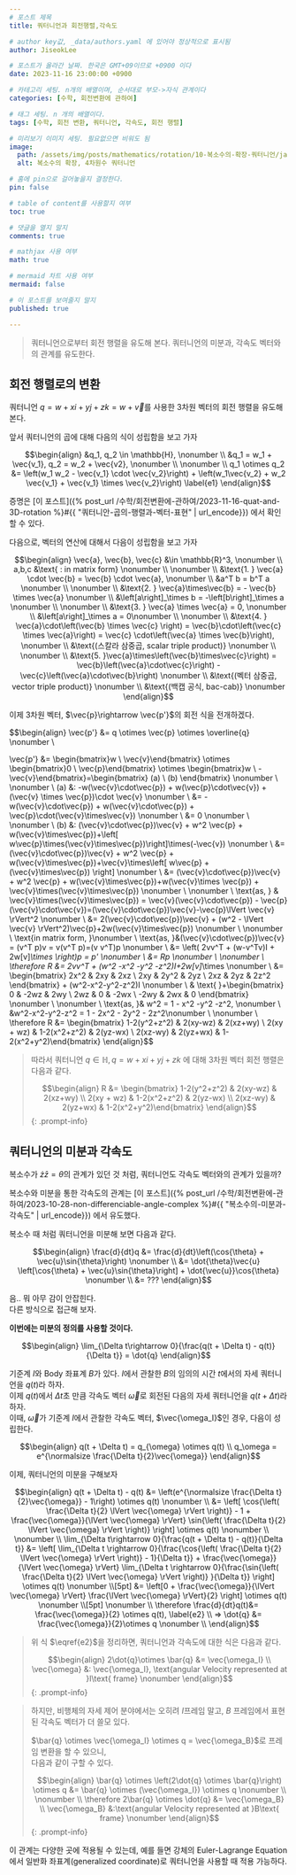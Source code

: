 ```yaml
---
# 포스트 제목
title: 쿼터니언과 회전행렬,각속도

# author key값, _data/authors.yaml 에 있어야 정상적으로 표시됨
author: JiseokLee

# 포스트가 올라간 날짜. 한국은 GMT+09이므로 +0900 이다
date: 2023-11-16 23:00:00 +0900 

# 카테고리 세팅. n개의 배열이며, 순서대로 부모->자식 관계이다
categories: [수학, 회전변환에 관하여]

# 태그 세팅. n 개의 배열이다.
tags: [수학, 회전 변환, 쿼터니언, 각속도, 회전 행렬]

# 미리보기 이미지 세팅. 필요없으면 비워도 됨
image:
  path: /assets/img/posts/mathematics/rotation/10-복소수의-확장-쿼터니언/jacket.png
  alt: 복소수의 확장, 4차원수 쿼터니언

# 홈에 pin으로 걸어놓을지 결정한다.
pin: false

# table of content를 사용할지 여부
toc: true

# 댓글을 열지 말지
comments: true

# mathjax 사용 여부
math: true

# mermaid 차트 사용 여부
mermaid: false

# 이 포스트를 보여줄지 말지
published: true

---
```


> 쿼터니언으로부터 회전 행렬을 유도해 본다.
> 쿼터니언의 미분과, 각속도 벡터와의 관계를 유도한다.

## 회전 행렬로의 변환

쿼터니언 $q = w + xi+yj+zk = w + \vec{v}$를 사용한 3차원 벡터의 회전 행렬을 유도해 본다.

앞서  쿼터니언의 곱에 대해 다음의 식이 성립함을 보고 가자

$$\begin{align}
&q_1, q_2 \in \mathbb{H}, \nonumber \\
&q_1 = w_1 + \vec{v_1},  q_2 = w_2 + \vec{v2}, \nonumber \\
\nonumber \\
q_1 \otimes q_2 &= \left(w_1 w_2 - \vec{v_1} \cdot \vec{v_2}\right) + \left(w_1\vec{v_2} + w_2 \vec{v_1} + \vec{v_1} \times \vec{v_2}\right) \label{e1}
\end{align}$$

증명은 [이 포스트]({% post_url /수학/회전변환에-관하여/2023-11-16-quat-and-3D-rotation %}#{{ "쿼터니안-곱의-행렬과-벡터-표현" | url_encode}}) 에서 확인할 수 있다.

다음으로, 벡터의 연산에 대해서 다음이 성립함을 보고 가자

$$\begin{align}
\vec{a}, \vec{b}, \vec{c} &\in \mathbb{R}^3, \nonumber \\
a,b,c &\text{ : in matrix form} \nonumber \\
\nonumber \\
&\text{1. } \vec{a} \cdot \vec{b} = \vec{b} \cdot \vec{a}, \nonumber \\
&a^T b = b^T a \nonumber \\
\nonumber \\
&\text{2. } \vec{a}\times\vec{b} = - \vec{b} \times \vec{a} \nonumber \\
&\left[a\right]_\times b  = -\left[b\right]_\times a \nonumber \\
\nonumber \\
&\text{3. } \vec{a} \times \vec{a} = 0, \nonumber \\
&\left[a\right]_\times a = 0\nonumber \\
\nonumber \\
&\text{4. } \vec{a}\cdot\left(\vec{b} \times \vec{c} \right) = \vec{b}\cdot\left(\vec{c} \times \vec{a}\right) = \vec{c} \cdot\left(\vec{a} \times \vec{b}\right), \nonumber \\
&\text{(스칼라 삼중곱, scalar triple product)} \nonumber \\
\nonumber \\
&\text{5. }\vec{a}\times\left(\vec{b}\times\vec{c}\right) = \vec{b}\left(\vec{a}\cdot\vec{c}\right) - \vec{c}\left(\vec{a}\cdot\vec{b}\right) \nonumber \\
&\text{(벡터 삼중곱, vector triple product)} \nonumber \\
&\text{(백캡 공식, bac-cab)} \nonumber
\end{align}$$

이제 3차원 벡터, $\vec{p}\rightarrow \vec{p'}$의 회전 식을 전개하겠다.

$$\begin{align}
\vec{p'} &= q \otimes \vec{p} \otimes \overline{q} \nonumber \\

\vec{p'} &= \begin{bmatrix}w \\ \vec{v}\end{bmatrix} \otimes \begin{bmatrix}0 \\ \vec{p}\end{bmatrix} \otimes \begin{bmatrix}w \\ -\vec{v}\end{bmatrix}=\begin{bmatrix} (a) \\ (b) \end{bmatrix} \nonumber \\
\nonumber \\
(a) &: -w(\vec{v}\cdot\vec{p}) + w(\vec{p}\cdot\vec{v}) + (\vec{v} \times \vec{p})\cdot \vec{v} \nonumber \\
&= -w(\vec{v}\cdot\vec{p}) + w(\vec{v}\cdot\vec{p}) + \vec{p}\cdot(\vec{v}\times\vec{v}) \nonumber \\
&= 0 \nonumber \\
\nonumber \\
(b) &: (\vec{v}\cdot\vec{p})\vec{v} + w^2 \vec{p} + w(\vec{v}\times\vec{p})+\left[ w\vec{p}\times(\vec{v}\times\vec{p})\right]\times(-\vec{v}) \nonumber \\
&=  (\vec{v}\cdot\vec{p})\vec{v} + w^2 \vec{p} + w(\vec{v}\times\vec{p})+\vec{v}\times\left[ w\vec{p} + (\vec{v}\times\vec{p}) \right] \nonumber \\
&=  (\vec{v}\cdot\vec{p})\vec{v} + w^2 \vec{p} + w(\vec{v}\times\vec{p})+w(\vec{v}\times \vec{p}) + \vec{v}\times(\vec{v}\times\vec{p}) \nonumber \\
\nonumber \\
\text{as, } & \vec{v}\times(\vec{v}\times\vec{p}) = \vec{v}(\vec{v}\cdot\vec{p}) - \vec{p}(\vec{v}\cdot\vec{v})=(\vec{v}\cdot\vec{p})\vec{v}-\vec{p}\lVert \vec{v} \rVert^2 \nonumber \\
&= 2(\vec{v}\cdot\vec{p})\vec{v} + (w^2 - \lVert \vec{v} \rVert^2)\vec{p}+2w(\vec{v}\times\vec{p}) \nonumber \\
\nonumber \\
\text{in matrix form, }\nonumber \\
\text{as, }&(\vec{v}\cdot\vec{p})\vec{v} = (v^T p)v = v(v^T p)=(v v^T)p \nonumber \\
&= \left( 2vv^T + (w-v^Tv)I + 2w[v]_\times \right)p = p' \nonumber \\
&= Rp \nonumber \\
\nonumber \\
\therefore R &= 2vv^T + (w^2 -x^2 -y^2 -z^2)I+2w[v]_\times \nonumber \\
&= \begin{bmatrix} 2x^2 & 2xy & 2xz \\ 2xy & 2y^2 & 2yz \\ 2xz & 2yz & 2z^2 \end{bmatrix} + (w^2-x^2-y^2-z^2)I \nonumber \\
& \text{ }+\begin{bmatrix} 0 & -2wz & 2wy \\ 2wz & 0 & -2wx \\ -2wy & 2wx & 0 \end{bmatrix} \nonumber \\
\nonumber \\
\text{as, }& w^2 = 1 - x^2 -y^2 -z^2, \nonumber \\
&w^2-x^2-y^2-z^2 = 1 - 2x^2 - 2y^2 - 2z^2\nonumber \\
\nonumber \\
\therefore R &= \begin{bmatrix} 1-2(y^2+z^2) & 2(xy-wz) & 2(xz+wy) \\ 2(xy + wz) & 1-2(x^2+z^2) & 2(yz-wx) \\ 2(xz-wy) & 2(yz+wx) & 1-2(x^2+y^2)\end{bmatrix}
\end{align}$$

> 따라서 쿼터니언 $q \in \mathbb{H}, q=w+xi+yj+zk$ 에 대해 3차원 벡터 회전 행렬은 다음과 같다.
>
> $$\begin{align}
> R &= \begin{bmatrix} 1-2(y^2+z^2) & 2(xy-wz) & 2(xz+wy) \\ 2(xy + wz) & 1-2(x^2+z^2) & 2(yz-wx) \\ 2(xz-wy) & 2(yz+wx) & 1-2(x^2+y^2)\end{bmatrix}
> \end{align}$$
{: .prompt-info}

## 쿼터니언의 미분과 각속도

복소수가 $\dot{z}\bar{z} = \dot{\theta}$의 관계가 있던 것 처럼, 쿼터니언도 각속도 벡터와의 관계가 있을까?

복소수와 미분을 통한 각속도의 관계는 [이 포스트]({% post_url /수학/회전변환에-관하여/2023-10-28-non-differenciable-angle-complex %}#{{ "복소수의-미분과-각속도" | url_encode}}) 에서 유도했다.

복소수 때 처럼 쿼터니언을 미분해 보면 다음과 같다.

$$\begin{align}
\frac{d}{dt}q &= \frac{d}{dt}\left(\cos{\theta} + \vec{u}\sin{\theta}\right) \nonumber \\
&= \dot{\theta}\vec{u} \left[\cos{\theta} + \vec{u}\sin{\theta}\right] + \dot{\vec{u}}\cos{\theta} \nonumber \\
&= ???
\end{align}$$

음.. 뭐 아무 감이 안잡힌다.  
다른 방식으로 접근해 보자.

**이번에는 미분의 정의를 사용할 것이다.**

$$\begin{align}
\lim_{\Delta t\rightarrow 0}{\frac{q(t + \Delta t) - q(t)}{\Delta t}} = \dot{q}
\end{align}$$

기준계 $I$와 Body 좌표계 $B$가 있다.
$I$에서 관찰한 $B$의 임의의 시간 $t$에서의 자세 쿼터니언을 $q(t)$라 하자.  
이제 $q(t)$에서 $\Delta t$초 만큼 각속도 벡터 $\vec{\omega}$로 회전된 다음의 자세 쿼터니언을 $q(t + \Delta t)$라 하자.  
이때, $\vec{\omega}$가 기준계 $I$에서 관찰한 각속도 벡터, $\vec{\omega_I}$인 경우, 다음이 성립한다.

$$\begin{align}
q(t + \Delta t) = q_{\omega} \otimes q(t) \\
q_\omega = e^{\normalsize  \frac{\Delta t}{2}\vec{\omega}}
\end{align}$$

이제, 쿼터니언의 미분을 구해보자

$$\begin{align}
q(t + \Delta t) - q(t) &= \left(e^{\normalsize  \frac{\Delta t}{2}\vec{\omega}} - 1\right) \otimes q(t) \nonumber \\
&= \left[ \cos{\left( \frac{\Delta t}{2} \lVert \vec{\omega} \rVert \right)} - 1 + \frac{\vec{\omega}}{\lVert \vec{\omega}  \rVert} \sin{\left( \frac{\Delta t}{2} \lVert \vec{\omega} \rVert  \right)} \right] \otimes q(t) \nonumber \\
\nonumber \\
\lim_{\Delta t\rightarrow 0}{\frac{q(t + \Delta t) - q(t)}{\Delta t}} &= \left[ \lim_{\Delta t \rightarrow 0}{\frac{\cos{\left( \frac{\Delta t}{2} \lVert \vec{\omega} \rVert \right)} - 1}{\Delta t}} + \frac{\vec{\omega}}{\lVert \vec{\omega} \rVert} \lim_{\Delta t \rightarrow 0}{\frac{\sin{\left( \frac{\Delta t}{2} \lVert \vec{\omega} \rVert  \right)} }{\Delta t}} \right] \otimes q(t) \nonumber \\[5pt]
&= \left[0 + \frac{\vec{\omega}}{\lVert \vec{\omega} \rVert} \frac{\lVert \vec{\omega} \rVert}{2} \right] \otimes q(t) \nonumber \\[5pt]
\nonumber \\
\therefore \frac{d}{dt}q(t)&= \frac{\vec{\omega}}{2} \otimes q(t), \label{e2} \\
=> \dot{q} &= \frac{\vec{\omega}}{2}\otimes q \nonumber \\
\end{align}$$

> 위 식 $\eqref{e2}$을 정리하면, 쿼터니언과 각속도에 대한 식은 다음과 같다.
>
> $$\begin{align}
> 2\dot{q}\otimes \bar{q} &= \vec{\omega_I} \\
> \vec{\omega} &: \vec{\omega_I}, \text{angular Velocity represented at }I\text{ frame} \nonumber
> \end{align}$$
{: .prompt-info}

> 하지만, 비행체의 자세 제어 분야에서는 오히려 $I$프레임 말고, $B$ 프레임에서 표현된 각속도 벡터가 더 쓸모 있다.
>
> $\bar{q} \otimes \vec{\omega_I} \otimes q = \vec{\omega_B}$로 프레임 변환을 할 수 있으니,  
> 다음과 같이 구할 수 있다.
>
> $$\begin{align}
> \bar{q} \otimes \left(2\dot{q} \otimes \bar{q}\right) \otimes q &= \bar{q} \otimes (\vec{\omega_I}) \otimes q \nonumber \\
> \nonumber \\
> \therefore 2\bar{q} \otimes \dot{q} &= \vec{\omega_B} \\
> \vec{\omega_B} &:\text{angular Velocity represented at }B\text{ frame} \nonumber
> \end{align}$$
{: .prompt-info}

이 관계는 다양한 곳에 적용될 수 있는데, 예를 들면 강체의 Euler-Lagrange Equation에서 일반화 좌표계(generalized coordinate)로 쿼터니언을 사용할 때 적용 가능하다.
